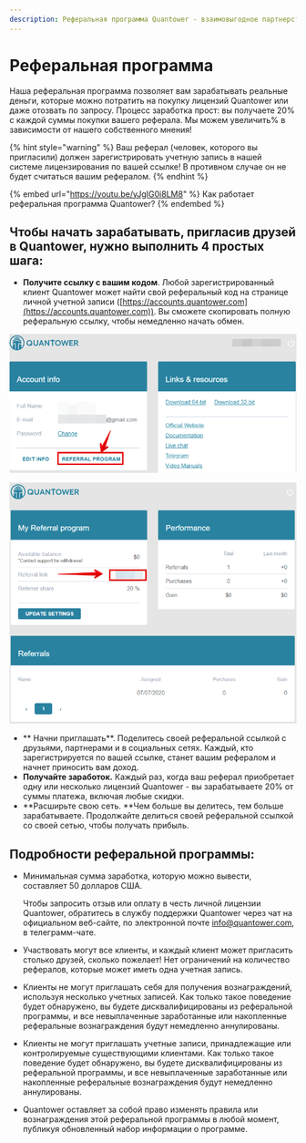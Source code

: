 ```yaml
---
description: Реферальная программа Quantower - взаимовыгодное партнерство между нами
---
```


# Реферальная программа

Наша реферальная программа позволяет вам зарабатывать реальные деньги, которые можно потратить на покупку лицензий Quantower или даже отозвать по запросу. Процесс заработка прост: вы получаете 20% с каждой суммы покупки вашего реферала. Мы можем увеличить% в зависимости от нашего собственного мнения!

{% hint style="warning" %}
Ваш реферал (человек, которого вы пригласили) должен зарегистрировать учетную запись в нашей системе лицензирования по вашей ссылке! В противном случае он не будет считаться вашим рефералом.
{% endhint %}

{% embed url="https://youtu.be/yJgIG0i8LM8" %}
Как работает реферальная программа Quantower?
{% endembed %}

## Чтобы начать зарабатывать, пригласив друзей в Quantower, нужно выполнить 4 простых шага:

* **Получите ссылку с вашим кодом**. Любой зарегистрированный клиент Quantower может найти свой реферальный код на странице личной учетной записи ([https://accounts.quantower.com](https://accounts.quantower.com)). Вы сможете скопировать полную реферальную ссылку, чтобы немедленно начать обмен.

![](<../.gitbook/assets/image (153).png>)

![](<../.gitbook/assets/image (152).png>)

* ** Начни приглашать**. Поделитесь своей реферальной ссылкой с друзьями, партнерами и в социальных сетях. Каждый, кто зарегистрируется по вашей ссылке, станет вашим рефералом и начнет приносить вам доход.
* **Получайте заработок.** Каждый раз, когда ваш реферал приобретает одну или несколько лицензий Quantower - вы зарабатываете 20% от суммы платежа, включая любые скидки.
* **Расширьте свою сеть. **Чем больше вы делитесь, тем больше зарабатываете. Продолжайте делиться своей реферальной ссылкой со своей сетью, чтобы получать прибыль.

## Подробности реферальной программы:

*   Минимальная сумма заработка, которую можно вывести, составляет 50 долларов США.

    Чтобы запросить отзыв или оплату в честь личной лицензии Quantower, обратитесь в службу поддержки Quantower через чат на официальном веб-сайте, по электронной почте info@quantower.com, в телеграмм-чате.
* Участвовать могут все клиенты, и каждый клиент может пригласить столько друзей, сколько пожелает! Нет ограничений на количество рефералов, которые может иметь одна учетная запись.
* Клиенты не могут приглашать себя для получения вознаграждений, используя несколько учетных записей. Как только такое поведение будет обнаружено, вы будете дисквалифицированы из реферальной программы, и все невыплаченные заработанные или накопленные реферальные вознаграждения будут немедленно аннулированы.
* Клиенты не могут приглашать учетные записи, принадлежащие или контролируемые существующими клиентами. Как только такое поведение будет обнаружено, вы будете дисквалифицированы из реферальной программы, и все невыплаченные заработанные или накопленные реферальные вознаграждения будут немедленно аннулированы.
* Quantower оставляет за собой право изменять правила или вознаграждения этой реферальной программы в любой момент, публикуя обновленный набор информации о программе.
